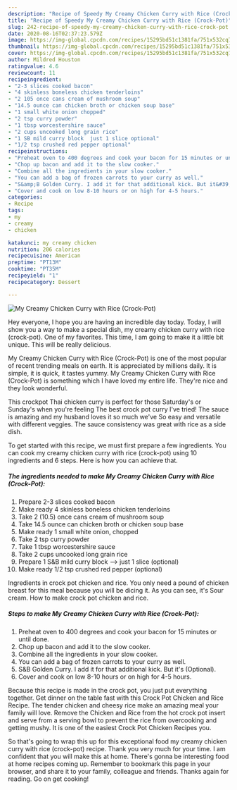 ```yaml
---
description: "Recipe of Speedy My Creamy Chicken Curry with Rice (Crock-Pot)"
title: "Recipe of Speedy My Creamy Chicken Curry with Rice (Crock-Pot)"
slug: 242-recipe-of-speedy-my-creamy-chicken-curry-with-rice-crock-pot
date: 2020-08-16T02:37:23.579Z
image: https://img-global.cpcdn.com/recipes/15295bd51c1381fa/751x532cq70/my-creamy-chicken-curry-with-rice-crock-pot-recipe-main-photo.jpg
thumbnail: https://img-global.cpcdn.com/recipes/15295bd51c1381fa/751x532cq70/my-creamy-chicken-curry-with-rice-crock-pot-recipe-main-photo.jpg
cover: https://img-global.cpcdn.com/recipes/15295bd51c1381fa/751x532cq70/my-creamy-chicken-curry-with-rice-crock-pot-recipe-main-photo.jpg
author: Mildred Houston
ratingvalue: 4.6
reviewcount: 11
recipeingredient:
- "2-3 slices cooked bacon"
- "4 skinless boneless chicken tenderloins"
- "2 105 once cans cream of mushroom soup"
- "14.5 ounce can chicken broth or chicken soup base"
- "1 small white onion chopped"
- "2 tsp curry powder"
- "1 tbsp worcestershire sauce"
- "2 cups uncooked long grain rice"
- "1 SB mild curry block  just 1 slice optional"
- "1/2 tsp crushed red pepper optional"
recipeinstructions:
- "Preheat oven to 400 degrees and cook your bacon for 15 minutes or until done."
- "Chop up bacon and add it to the slow cooker."
- "Combine all the ingredients in your slow cooker."
- "You can add a bag of frozen carrots to your curry as well."
- "S&amp;B Golden Curry. I add it for that additional kick. But it&#39;s (Optional)."
- "Cover and cook on low 8-10 hours or on high for 4-5 hours."
categories:
- Recipe
tags:
- my
- creamy
- chicken

katakunci: my creamy chicken 
nutrition: 206 calories
recipecuisine: American
preptime: "PT13M"
cooktime: "PT35M"
recipeyield: "1"
recipecategory: Dessert

---
```



![My Creamy Chicken Curry with Rice (Crock-Pot)](https://img-global.cpcdn.com/recipes/15295bd51c1381fa/751x532cq70/my-creamy-chicken-curry-with-rice-crock-pot-recipe-main-photo.jpg)

Hey everyone, I hope you are having an incredible day today. Today, I will show you a way to make a special dish, my creamy chicken curry with rice (crock-pot). One of my favorites. This time, I am going to make it a little bit unique. This will be really delicious.

My Creamy Chicken Curry with Rice (Crock-Pot) is one of the most popular of recent trending meals on earth. It is appreciated by millions daily. It is simple, it is quick, it tastes yummy. My Creamy Chicken Curry with Rice (Crock-Pot) is something which I have loved my entire life. They're nice and they look wonderful.

This crockpot Thai chicken curry is perfect for those Saturday&#39;s or Sunday&#39;s when you&#39;re feeling The best crock pot curry I&#39;ve tried! The sauce is amazing and my husband loves it so much we&#39;ve So easy and versatile with different veggies. The sauce consistency was great with rice as a side dish.


To get started with this recipe, we must first prepare a few ingredients. You can cook my creamy chicken curry with rice (crock-pot) using 10 ingredients and 6 steps. Here is how you can achieve that.

<!--inarticleads1-->

##### The ingredients needed to make My Creamy Chicken Curry with Rice (Crock-Pot):

1. Prepare 2-3 slices cooked bacon
1. Make ready 4 skinless boneless chicken tenderloins
1. Take 2 (10.5) once cans cream of mushroom soup
1. Take 14.5 ounce can chicken broth or chicken soup base
1. Make ready 1 small white onion, chopped
1. Take 2 tsp curry powder
1. Take 1 tbsp worcestershire sauce
1. Take 2 cups uncooked long grain rice
1. Prepare 1 S&amp;B mild curry block --&gt; just 1 slice (optional)
1. Make ready 1/2 tsp crushed red pepper (optional)


Ingredients in crock pot chicken and rice. You only need a pound of chicken breast for this meal because you will be dicing it. As you can see, it&#39;s Sour cream. How to make crock pot chicken and rice. 

<!--inarticleads2-->

##### Steps to make My Creamy Chicken Curry with Rice (Crock-Pot):

1. Preheat oven to 400 degrees and cook your bacon for 15 minutes or until done.
1. Chop up bacon and add it to the slow cooker.
1. Combine all the ingredients in your slow cooker.
1. You can add a bag of frozen carrots to your curry as well.
1. S&amp;B Golden Curry. I add it for that additional kick. But it&#39;s (Optional).
1. Cover and cook on low 8-10 hours or on high for 4-5 hours.


Because this recipe is made in the crock pot, you just put everything together. Get dinner on the table fast with this Crock Pot Chicken and Rice Recipe. The tender chicken and cheesy rice make an amazing meal your family will love. Remove the Chicken and Rice from the hot crock pot insert and serve from a serving bowl to prevent the rice from overcooking and getting mushy. It is one of the easiest Crock Pot Chicken Recipes you. 

So that's going to wrap this up for this exceptional food my creamy chicken curry with rice (crock-pot) recipe. Thank you very much for your time. I am confident that you will make this at home. There's gonna be interesting food at home recipes coming up. Remember to bookmark this page in your browser, and share it to your family, colleague and friends. Thanks again for reading. Go on get cooking!
